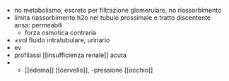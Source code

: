 - no metabolismo, escreto per filtrazione glomerulare, no riassorbimento
- limita riassorbimento h2o nel tubulo prossimale e tratto discentente ansa: permeabili
	- forza osmotica contraria
- +vol fluido intratubulare, urinario
- ev
- profilassi [[insufficienza renale]] acuta
- - [[edema]] [[cervello]], -pressione [[occhio]]